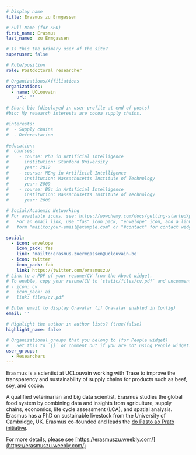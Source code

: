 ```yaml
---
# Display name
title: Erasmus zu Ermgassen

# Full Name (for SEO)
first_name: Erasmus
last_name:  zu Ermgassen

# Is this the primary user of the site?
superuser: false

# Role/position
role: Postdoctoral researcher

# Organizations/Affiliations
organizations:
  - name: UCLouvain
    url: ''

# Short bio (displayed in user profile at end of posts)
#bio: My research interests are cocoa supply chains.

#interests:
#  - Supply chains
#  - Deforestation
 
#education:
#  courses:
#    - course: PhD in Artificial Intelligence
#      institution: Stanford University
#      year: 2012
#    - course: MEng in Artificial Intelligence
#      institution: Massachusetts Institute of Technology
#      year: 2009
#    - course: BSc in Artificial Intelligence
#      institution: Massachusetts Institute of Technology
#      year: 2008

# Social/Academic Networking
# For available icons, see: https://wowchemy.com/docs/getting-started/page-builder/#icons
#   For an email link, use "fas" icon pack, "envelope" icon, and a link in the
#   form "mailto:your-email@example.com" or "#contact" for contact widget.

social:
  - icon: envelope
    icon_pack: fas
    link: 'mailto:erasmus.zuermgassen@uclouvain.be'
  - icon: twitter
    icon_pack: fab
    link: https://twitter.com/erasmuszu/
# Link to a PDF of your resume/CV from the About widget.
# To enable, copy your resume/CV to `static/files/cv.pdf` and uncomment the lines below.
# - icon: cv
#   icon_pack: ai
#   link: files/cv.pdf

# Enter email to display Gravatar (if Gravatar enabled in Config)
email: ''

# Highlight the author in author lists? (true/false)
highlight_name: false

# Organizational groups that you belong to (for People widget)
#   Set this to `[]` or comment out if you are not using People widget.
user_groups:
  - Researchers
---
```


Erasmus is a scientist at UCLouvain working with Trase to improve the transparency and sustainability of supply chains for products such as beef, soy, and cocoa.

A qualified veterinarian and big data scientist, Erasmus studies the global food system by combining data and insights from agriculture, supply chains, economics, life cycle assessment (LCA), and spatial analysis. Erasmus has a PhD on sustainable livestock from the University of Cambridge, UK. Erasmus co-founded and leads the [do Pasto ao Prato initiative](https://www.dopastoaoprato.com.br/).

For more details, please see [https://erasmuszu.weebly.com/](https://erasmuszu.weebly.com/)